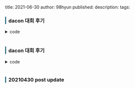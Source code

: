 title: 2021-06-30
author: 98hyun
published: 
description: 
tags: 

<h3 style="border-left: solid 3px #0E6073;"><span style="background-color:#2e3f59"></span> &nbsp; dacon 대회 후기</h3>


<details><summary>code</summary><blockquote><pre><code>
</code></pre></blockquote></details>

<br>

<h3 style="border-left: solid 3px #0E6073;"><span style="background-color:#2e3f59"></span> &nbsp; dacon 대회 후기</h3>


<details><summary>code</summary><blockquote><pre><code>
</code></pre></blockquote></details>

<br>

<h3 style="border-left: solid 3px #0E6073;"><span style="background-color:#2e3f59"></span> &nbsp; 20210430 post update</h3>

<br>